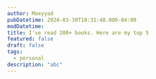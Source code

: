```yaml
---
author: Moeyyad
pubDatetime: 2024-03-30T18:31:48.000-04:00
modDatetime:
title: I've read 200+ books. Here are my top 5
featured: false
draft: false
tags:
  - personal
description: "abc"
---
```

